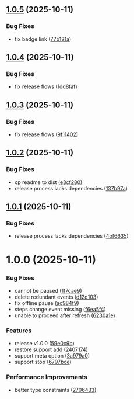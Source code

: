 ## [1.0.5](https://github.com/molvqingtai/workflow/compare/v1.0.4...v1.0.5) (2025-10-11)


### Bug Fixes

* fix badge link ([77b121a](https://github.com/molvqingtai/workflow/commit/77b121a9a144288509cbf88d7bc45fe423cc2923))

## [1.0.4](https://github.com/molvqingtai/workflow/compare/v1.0.3...v1.0.4) (2025-10-11)


### Bug Fixes

* fix release flows ([1dd8faf](https://github.com/molvqingtai/workflow/commit/1dd8fafc8178fa2e6e7223ef3ba6495298dabb53))

## [1.0.3](https://github.com/molvqingtai/workflow/compare/v1.0.2...v1.0.3) (2025-10-11)


### Bug Fixes

* fix release flows ([9f11402](https://github.com/molvqingtai/workflow/commit/9f1140298e1bf0108b46cc81a6236530ca8189ea))

## [1.0.2](https://github.com/molvqingtai/workflow/compare/v1.0.1...v1.0.2) (2025-10-11)


### Bug Fixes

* cp readme to dist ([e3cf280](https://github.com/molvqingtai/workflow/commit/e3cf2800a73435dc7aaacc8af0ba81d325e8e6a8))
* release process lacks dependencies ([137b97a](https://github.com/molvqingtai/workflow/commit/137b97af7918c87ecebcb68e8c3e62ae523037c9))

## [1.0.1](https://github.com/molvqingtai/workflow/compare/v1.0.0...v1.0.1) (2025-10-11)


### Bug Fixes

* release process lacks dependencies ([4bf6635](https://github.com/molvqingtai/workflow/commit/4bf66353c8fc71ba95c1ece73e0866ced2fabb9d))

# 1.0.0 (2025-10-11)


### Bug Fixes

* cannot be paused ([1f7cae9](https://github.com/molvqingtai/workflow/commit/1f7cae9bdca2347e1d9a5787eecbfcad8235deff))
* delete redundant events ([d12d103](https://github.com/molvqingtai/workflow/commit/d12d10323b4c9062cda78f28d973be49c3c93e2d))
* fix offline pause ([ac984f9](https://github.com/molvqingtai/workflow/commit/ac984f9688fce823d31a5a5c69efc8009eaa4c67))
* steps change event missing ([f6ea5f4](https://github.com/molvqingtai/workflow/commit/f6ea5f42d68c811cb641ceb20b41eae9998d1d20))
* unable to proceed after refresh ([6230a1e](https://github.com/molvqingtai/workflow/commit/6230a1edb42ded172f1bda43813f11bca4cf05db))


### Features

* release v1.0.0 ([59e0c9b](https://github.com/molvqingtai/workflow/commit/59e0c9bfc60c6ebbdf9edc554ab3c565139a42ea))
* restore support add ([2407174](https://github.com/molvqingtai/workflow/commit/2407174e3da97ce199ba8eed19fc0ce15fbe1657))
* support meta option ([3a979a0](https://github.com/molvqingtai/workflow/commit/3a979a08aa10168ad4ac196518c5db2ff0b3a1c1))
* support stop ([6797bce](https://github.com/molvqingtai/workflow/commit/6797bce1a148de382c754b6babd18709072f1b99))


### Performance Improvements

* better type constraints ([2706433](https://github.com/molvqingtai/workflow/commit/27064335966c7fb639008fe088da8b30e7313ca7))
